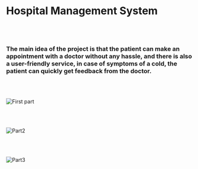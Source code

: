 # Hospital Management System
<br>
<br/>

### The main idea of the project is that the patient can make an appointment with a doctor without any hassle, and there is also a user-friendly service, in case of symptoms of a cold, the patient can quickly get feedback from the doctor.

<br>
<br/>

![First part](https://user-images.githubusercontent.com/60467856/171783545-48d421ca-624d-4c45-92f6-9c6d5f8559ab.gif)

<br>
<br/>

![Part2](https://user-images.githubusercontent.com/60467856/171783678-1583cb95-cab3-4921-89e4-767d051447e4.gif)


<br>
<br/>

![Part3](https://user-images.githubusercontent.com/60467856/171783703-2b5b86fe-4ddd-4ce7-843a-c2f5317efec7.gif)



<br>
<br/>

